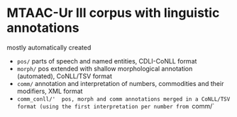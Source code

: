 # MTAAC-Ur III corpus with linguistic annotations

mostly automatically created

- `pos/` parts of speech and named entities, CDLI-CoNLL format
- `morph/` pos extended with shallow morphological annotation (automated), CoNLL/TSV format
- `comm/` annotation and interpretation of numbers, commodities and their modifiers, XML format
- `comm_conll/'  pos, morph and comm annotations merged in a CoNLL/TSV format (using the first interpretation per number from `comm/`